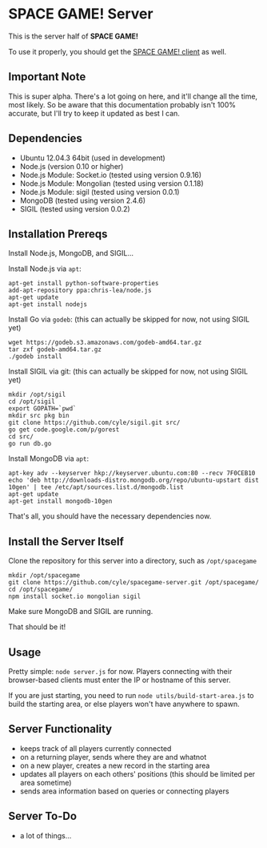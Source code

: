 # SPACE GAME! Server

This is the server half of **SPACE GAME!**

To use it properly, you should get the [SPACE GAME! client](https://github.com/cyle/spacegame-client) as well.

## Important Note

This is super alpha. There's a lot going on here, and it'll change all the time, most likely. So be aware that this documentation probably isn't 100% accurate, but I'll try to keep it updated as best I can.

## Dependencies

- Ubuntu 12.04.3 64bit (used in development)
- Node.js (version 0.10 or higher)
- Node.js Module: Socket.io (tested using version 0.9.16)
- Node.js Module: Mongolian (tested using version 0.1.18)
- Node.js Module: sigil (tested using version 0.0.1)
- MongoDB (tested using version 2.4.6)
- SIGIL (tested using version 0.0.2)

## Installation Prereqs

Install Node.js, MongoDB, and SIGIL...

Install Node.js via `apt`:

    apt-get install python-software-properties
    add-apt-repository ppa:chris-lea/node.js
    apt-get update
    apt-get install nodejs

Install Go via `godeb`: (this can actually be skipped for now, not using SIGIL yet)

    wget https://godeb.s3.amazonaws.com/godeb-amd64.tar.gz
    tar zxf godeb-amd64.tar.gz
    ./godeb install

Install SIGIL via git: (this can actually be skipped for now, not using SIGIL yet)

    mkdir /opt/sigil
    cd /opt/sigil
    export GOPATH=`pwd`
    mkdir src pkg bin
    git clone https://github.com/cyle/sigil.git src/
    go get code.google.com/p/gorest
    cd src/
    go run db.go

Install MongoDB via `apt`:

    apt-key adv --keyserver hkp://keyserver.ubuntu.com:80 --recv 7F0CEB10
    echo 'deb http://downloads-distro.mongodb.org/repo/ubuntu-upstart dist 10gen' | tee /etc/apt/sources.list.d/mongodb.list
    apt-get update
    apt-get install mongodb-10gen

That's all, you should have the necessary dependencies now.

## Install the Server Itself

Clone the repository for this server into a directory, such as `/opt/spacegame`

    mkdir /opt/spacegame
    git clone https://github.com/cyle/spacegame-server.git /opt/spacegame/
    cd /opt/spacegame/
    npm install socket.io mongolian sigil

Make sure MongoDB and SIGIL are running.

That should be it!

## Usage

Pretty simple: `node server.js` for now. Players connecting with their browser-based clients must enter the IP or hostname of this server.

If you are just starting, you need to run `node utils/build-start-area.js` to build the starting area, or else players won't have anywhere to spawn.

## Server Functionality

- keeps track of all players currently connected
- on a returning player, sends where they are and whatnot
- on a new player, creates a new record in the starting area
- updates all players on each others' positions (this should be limited per area sometime)
- sends area information based on queries or connecting players

## Server To-Do

- a lot of things...